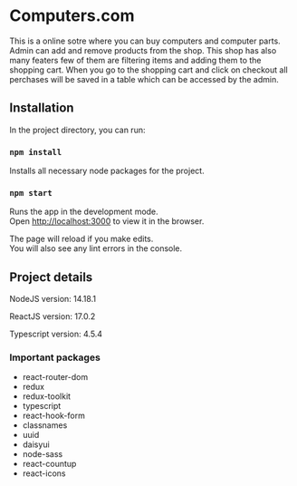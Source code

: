 # Computers.com

This is a online sotre where you can buy computers and computer parts. Admin can add and remove products from the shop. This shop has also many featers few of them are filtering items and adding them to the shopping cart. When you go to the shopping cart and click on checkout all perchases will be saved in a table which can be accessed by the admin.

## Installation

In the project directory, you can run:

### `npm install`

Installs all necessary node packages for the project.

### `npm start`

Runs the app in the development mode.\
Open [http://localhost:3000](http://localhost:3000) to view it in the browser.

The page will reload if you make edits.\
You will also see any lint errors in the console.

## Project details

NodeJS version: 14.18.1

ReactJS version: 17.0.2

Typescript version: 4.5.4

### Important packages

- react-router-dom
- redux
- redux-toolkit
- typescript
- react-hook-form
- classnames
- uuid
- daisyui
- node-sass
- react-countup
- react-icons


